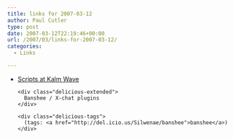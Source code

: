 ```yaml
---
title: links for 2007-03-12
author: Paul Cutler
type: post
date: 2007-03-12T22:19:46+00:00
url: /2007/03/links-for-2007-03-12/
categories:
  - Links

---
```

<ul class="delicious">
  <li>
    <div class="delicious-link">
      <a href="http://www.kalmwave.com/myscripts/">Scripts at Kalm Wave</a>
    </div>
    
    <div class="delicious-extended">
      Banshee / X-chat plugins
    </div>
    
    <div class="delicious-tags">
      (tags: <a href="http://del.icio.us/Silwenae/banshee">banshee</a>)
    </div>
  </li>
</ul>